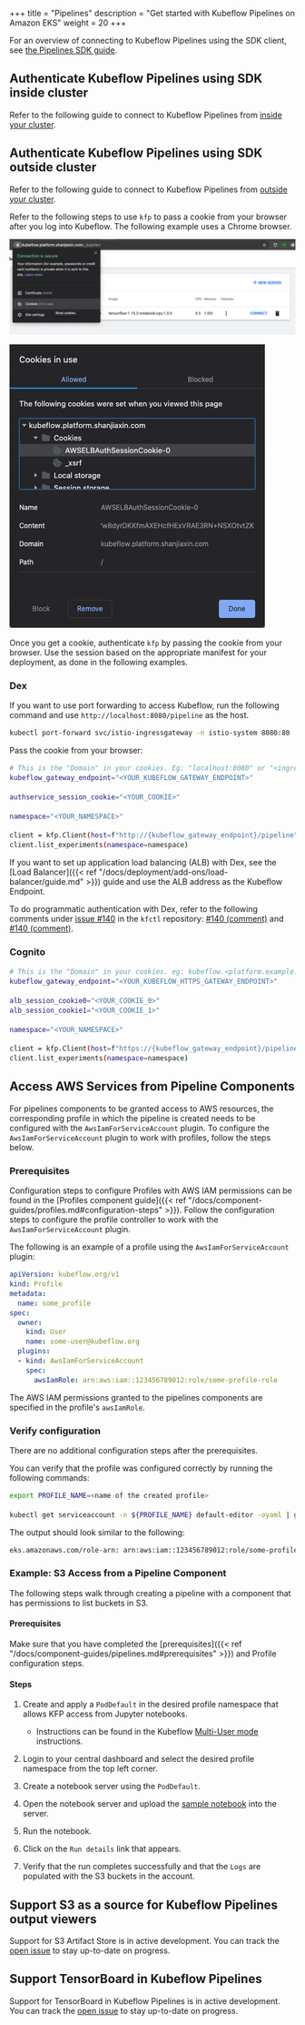 +++
title = "Pipelines"
description = "Get started with Kubeflow Pipelines on Amazon EKS"
weight = 20
+++

For an overview of connecting to Kubeflow Pipelines using the SDK client, see [the Pipelines SDK guide](https://www.kubeflow.org/docs/components/pipelines/sdk/connect-api/).

## Authenticate Kubeflow Pipelines using SDK inside cluster

Refer to the following guide to connect to Kubeflow Pipelines from [inside your cluster](https://www.kubeflow.org/docs/components/pipelines/sdk/connect-api/#connect-to-kubeflow-pipelines-from-the-same-cluster).

## Authenticate Kubeflow Pipelines using SDK outside cluster

Refer to the following guide to connect to Kubeflow Pipelines from [outside your cluster](https://www.kubeflow.org/docs/components/pipelines/sdk/connect-api/#connect-to-kubeflow-pipelines-from-outside-your-cluster).

Refer to the following steps to use `kfp` to pass a cookie from your browser after you log into Kubeflow. The following example uses a Chrome browser.

![](https://raw.githubusercontent.com/awslabs/kubeflow-manifests/main/website/content/en/docs/images/pipelines/kfp-sdk-browser-cookie.png)

![](https://raw.githubusercontent.com/awslabs/kubeflow-manifests/main/website/content/en/docs/images/pipelines/kfp-sdk-browser-cookie-detail.png)

Once you get a cookie, authenticate `kfp` by passing the cookie from your browser. Use the session based on the appropriate manifest for your deployment, as done in the following examples.

### **Dex**

If you want to use port forwarding to access Kubeflow, run the following command and use `http://localhost:8080/pipeline` as the host.

```bash
kubectl port-forward svc/istio-ingressgateway -n istio-system 8080:80
```

Pass the cookie from your browser:

```bash
# This is the "Domain" in your cookies. Eg: "localhost:8080" or "<ingress_alb_address>.elb.amazonaws.com"
kubeflow_gateway_endpoint="<YOUR_KUBEFLOW_GATEWAY_ENDPOINT>"

authservice_session_cookie="<YOUR_COOKIE>"

namespace="<YOUR_NAMESPACE>"

client = kfp.Client(host=f"http://{kubeflow_gateway_endpoint}/pipeline", cookies=f"authservice_session={authservice_session_cookie}")
client.list_experiments(namespace=namespace)
```

If you want to set up application load balancing (ALB) with Dex, see the [Load Balancer]({{< ref "/docs/deployment/add-ons/load-balancer/guide.md" >}}) guide and use the ALB address as the Kubeflow Endpoint.

To do programmatic authentication with Dex, refer to the following comments under [issue #140](https://github.com/kubeflow/kfctl/issues/140) in the `kfctl` repository: [#140 (comment)](https://github.com/kubeflow/kfctl/issues/140#issuecomment-578837304) and [#140 (comment)](https://github.com/kubeflow/kfctl/issues/140#issuecomment-719894529).

### **Cognito**

```bash
# This is the "Domain" in your cookies. eg: kubeflow.<platform.example.com>
kubeflow_gateway_endpoint="<YOUR_KUBEFLOW_HTTPS_GATEWAY_ENDPOINT>"

alb_session_cookie0="<YOUR_COOKIE_0>"
alb_session_cookie1="<YOUR_COOKIE_1>"

namespace="<YOUR_NAMESPACE>"

client = kfp.Client(host=f"https://{kubeflow_gateway_endpoint}/pipeline", cookies=f"AWSELBAuthSessionCookie-0={alb_session_cookie0};AWSELBAuthSessionCookie-1={alb_session_cookie1}")
client.list_experiments(namespace=namespace)
```

## Access AWS Services from Pipeline Components

For pipelines components to be granted access to AWS resources, the corresponding profile in which the pipeline is created needs to be configured with the `AwsIamForServiceAccount` plugin. To configure the `AwsIamForServiceAccount` plugin to work with profiles, follow the steps below.

### Prerequisites

Configuration steps to configure Profiles with AWS IAM permissions can be found in the [Profiles component guide]({{< ref "/docs/component-guides/profiles.md#configuration-steps" >}}). Follow the configuration steps to configure the profile controller to work with the `AwsIamForServiceAccount` plugin.

The following is an example of a profile using the `AwsIamForServiceAccount` plugin:
```yaml
apiVersion: kubeflow.org/v1
kind: Profile
metadata:
  name: some_profile
spec:
  owner:
    kind: User
    name: some-user@kubeflow.org
  plugins:
  - kind: AwsIamForServiceAccount
    spec:
      awsIamRole: arn:aws:iam::123456789012:role/some-profile-role
```

The AWS IAM permissions granted to the pipelines components are specified in the profile's `awsIamRole`.

### Verify configuration

There are no additional configuration steps after the prerequisites.

You can verify that the profile was configured correctly by running the following commands:
```bash
export PROFILE_NAME=<name of the created profile>

kubectl get serviceaccount -n ${PROFILE_NAME} default-editor -oyaml | grep "eks.amazonaws.com/role-arn"
```
The output should look similar to the following:
```bash
eks.amazonaws.com/role-arn: arn:aws:iam::123456789012:role/some-profile-role
```

### Example: S3 Access from a Pipeline Component

The following steps walk through creating a pipeline with a component that has permissions to list buckets in S3.
#### Prerequisites
Make sure that you have completed the [prerequisites]({{< ref "/docs/component-guides/pipelines.md#prerequisites" >}}) and Profile configuration steps.

#### Steps

1. Create and apply a `PodDefault` in the desired profile namespace that allows KFP access from Jupyter notebooks.
    - Instructions can be found in the Kubeflow [Multi-User mode](https://www.kubeflow.org/docs/components/pipelines/sdk/connect-api/#multi-user-mode) instructions.

2. Login to your central dashboard and select the desired profile namespace from the top left corner.

3. Create a notebook server using the `PodDefault`.

4. Open the notebook server and upload the [sample notebook](https://github.com/awslabs/kubeflow-manifests/blob/main/deployments/samples/notebooks/verify_profile_iam_kfp.ipynb) into the server.

5. Run the notebook.

6. Click on the `Run details` link that appears.

7. Verify that the run completes successfully and that the `Logs` are populated with the S3 buckets in the account.


## Support S3 as a source for Kubeflow Pipelines output viewers

Support for S3 Artifact Store is in active development. You can track the [open issue](https://github.com/awslabs/kubeflow-manifests/issues/117) to stay up-to-date on progress.

## Support TensorBoard in Kubeflow Pipelines

Support for TensorBoard in Kubeflow Pipelines is in active development. You can track the [open issue](https://github.com/awslabs/kubeflow-manifests/issues/118) to stay up-to-date on progress.
